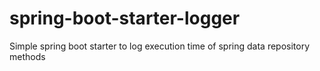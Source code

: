# spring-boot-starter-logger
Simple spring boot starter to log execution time of spring data repository methods
